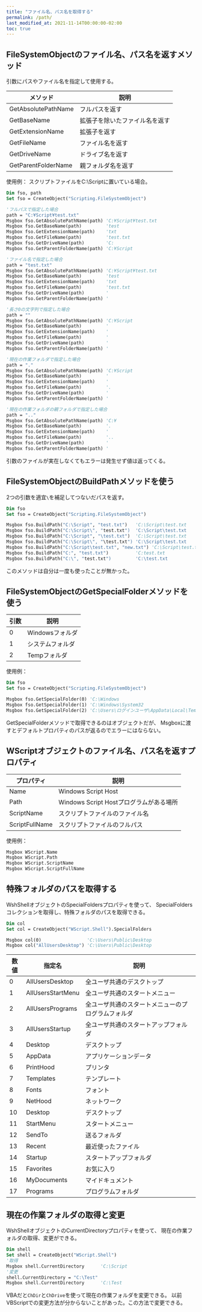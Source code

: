 ```yaml
---
title: "ファイル名、パス名を取得する"
permalink: /path/
last_modified_at: 2021-11-14T00:00:00-02:00
toc: true
---
```


## FileSystemObjectのファイル名、パス名を返すメソッド

引数にパスやファイル名を指定して使用する。

|メソッド|説明|
|---|---|
|GetAbsolutePathName|フルパスを返す|
|GetBaseName|拡張子を除いたファイル名を返す|
|GetExtensionName|拡張子を返す|
|GetFileName|ファイル名を返す|
|GetDriveName|ドライブ名を返す|
|GetParentFolderName|親フォルダ名を返す|

使用例：
スクリプトファイルをC:\Scriptに置いている場合。

```vb
Dim fso, path
Set fso = CreateObject("Scripting.FileSystemObject")

'フルパスで指定した場合
path = "C:¥Script¥test.txt"
Msgbox fso.GetAbsolutePathName(path) 'C:¥Script¥test.txt
Msgbox fso.GetBaseName(path)         'test
Msgbox fso.GetExtensionName(path)    'txt
Msgbox fso.GetFileName(path)         'test.txt
Msgbox fso.GetDriveName(path)        'C:
Msgbox fso.GetParentFolderName(path) 'C:¥Script

'ファイル名で指定した場合
path = "test.txt"
Msgbox fso.GetAbsolutePathName(path) 'C:¥Script¥test.txt
Msgbox fso.GetBaseName(path)         'test
Msgbox fso.GetExtensionName(path)    'txt
Msgbox fso.GetFileName(path)         'test.txt
Msgbox fso.GetDriveName(path)        '
Msgbox fso.GetParentFolderName(path) '

'長さ0の文字列で指定した場合
path = ""
Msgbox fso.GetAbsolutePathName(path) 'C:¥Script
Msgbox fso.GetBaseName(path)         '
Msgbox fso.GetExtensionName(path)    '
Msgbox fso.GetFileName(path)         '
Msgbox fso.GetDriveName(path)        '
Msgbox fso.GetParentFolderName(path) '

'現在の作業フォルダで指定した場合
path = "."
Msgbox fso.GetAbsolutePathName(path) 'C:¥Script
Msgbox fso.GetBaseName(path)         '
Msgbox fso.GetExtensionName(path)    '
Msgbox fso.GetFileName(path)         '.
Msgbox fso.GetDriveName(path)        '
Msgbox fso.GetParentFolderName(path) '

'現在の作業フォルダの親フォルダで指定した場合
path = ".."
Msgbox fso.GetAbsolutePathName(path) 'C:¥
Msgbox fso.GetBaseName(path)         '.
Msgbox fso.GetExtensionName(path)    '
Msgbox fso.GetFileName(path)         '..
Msgbox fso.GetDriveName(path)        '
Msgbox fso.GetParentFolderName(path) '
```

引数のファイルが実在しなくてもエラーは発生せず値は返ってくる。

## FileSystemObjectのBuildPathメソッドを使う

2つの引数を適宜`\`を補足してつないだパスを返す。

```vb
Dim fso
Set fso = CreateObject("Scripting.FileSystemObject")

Msgbox fso.BuildPath("C:\Script", "test.txt")   'C:\Script\test.txt
Msgbox fso.BuildPath("C:\Script\", "test.txt")  'C:\Script\test.txt
Msgbox fso.BuildPath("C:\Script", "\test.txt")  'C:\Script\test.txt
Msgbox fso.BuildPath("C:\Script\", "\test.txt") 'C:\Script\test.txt
Msgbox fso.BuildPath("C:\Script\test.txt", "new.txt") 'C:\Script\test.txt\new.txt
Msgbox fso.BuildPath("C:", "test.txt")          'C:test.txt
Msgbox fso.BuildPath("C:\", "test.txt")         'C:\test.txt
```

このメソッドは自分は一度も使ったことが無かった。

## FileSystemObjectのGetSpecialFolderメソッドを使う

|引数|説明|
|---|---|
|0|Windowsフォルダ|
|1|システムフォルダ|
|2|Tempフォルダ|

使用例：

```vb
Dim fso
Set fso = CreateObject("Scripting.FileSystemObject")

Msgbox fso.GetSpecialFolder(0) 'C:\Windows
Msgbox fso.GetSpecialFolder(1) 'C:\Windows\System32
Msgbox fso.GetSpecialFolder(2) 'C:\Users\ログインユーザ\AppData\Local\Temp
```

GetSpecialFolderメソッドで取得できるのはオブジェクトだが、
Msgboxに渡すとデフォルトプロパティのパスが返るのでエラーにはならない。

## WScriptオブジェクトのファイル名、パス名を返すプロパティ

|プロパティ|説明|
|---|---|
|Name|Windows Script Host|
|Path|Windows Script Hostプログラムがある場所|
|ScriptName|スクリプトファイルのファイル名|
|ScriptFullName|スクリプトファイルのフルパス|

使用例：

```vb
Msgbox WScript.Name
Msgbox WScript.Path
Msgbox WScript.ScriptName
Msgbox WScript.ScriptFullName
```

## 特殊フォルダのパスを取得する

WshShellオブジェクトのSpecialFoldersプロパティを使って、
SpecialFoldersコレクションを取得し、特殊フォルダのパスを取得できる。

```vb
Dim col
Set col = CreateObject("WScript.Shell").SpecialFolders

Msgbox col(0)                 'C:\Users\Public\Desktop
Msgbox col("AllUsersDesktop") 'C:\Users\Public\Desktop
```

|数値|指定名|説明|
|---|---|---|
|0|AllUsersDesktop|全ユーザ共通のデスクトップ|
|1|AllUsersStartMenu|全ユーザ共通のスタートメニュー|
|2|AllUsersPrograms|全ユーザ共通のスタートメニューのプログラムフォルダ|
|3|AllUsersStartup|全ユーザ共通のスタートアップフォルダ|
|4|Desktop|デスクトップ|
|5|AppData|アプリケーションデータ|
|6|PrintHood|プリンタ|
|7|Templates|テンプレート|
|8|Fonts|フォント|
|9|NetHood|ネットワーク|
|10|Desktop|デスクトップ|
|11|StartMenu|スタートメニュー|
|12|SendTo|送るフォルダ|
|13|Recent|最近使ったファイル|
|14|Startup|スタートアップフォルダ|
|15|Favorites|お気に入り|
|16|MyDocuments|マイドキュメント|
|17|Programs|プログラムフォルダ|

## 現在の作業フォルダの取得と変更

WshShellオブジェクトのCurrentDirectoryプロパティを使って、
現在の作業フォルダの取得、変更ができる。

```vb
Dim shell
Set shell = CreateObject("WScript.Shell")
'取得
Msgbox shell.CurrentDirectory      'C:\Script
'変更
shell.CurrentDirectory = "C:\Test"
Msgbox shell.CurrentDirectory      'C:\Test
```

VBAだと`ChDir`と`ChDrive`を使って現在の作業フォルダを変更できる。
以前VBScriptでの変更方法が分からないことがあった。この方法で変更できる。
